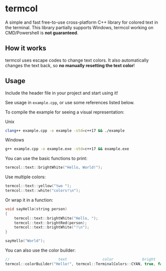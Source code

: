 # termcol
A simple and fast free-to-use cross-platform C++ library for colored text in the terminal.
This library partially supports Windows, termcol working on CMD/Powershell is **not guaranteed**.

## How it works
termcol uses escape codes to change text colors. It also automatically changes the text back, so **no manually resetting the text color**!

## Usage
Include the header file in your project and start using it!

See usage in `example.cpp`, or use some references listed below.

To compile the example for seeing a visual representation:

Unix
```sh
clang++ example.cpp -o example -std=c++17 && ./example
```

Windows
```sh
g++ example.cpp -o example.exe -std=c++17 && example.exe
```

You can use the basic functions to print:
```cpp
termcol::text::brightWhite("Hello, World!");
```

Use multiple colors:
```cpp
termcol::text::yellow("two ");
termcol::text::white("colors!\n");
```

Or wrap it in a function:
```cpp
void sayHello(string person)
{
    termcol::text::brightWhite("Hello, ");
    termcol::text::brightRed(person);
    termcol::text::brightWhite("!\n");
}

sayHello("World");
```

You can also use the color builder:
```cpp
//                      text                color             bright   bg
termcol::colorBuilder("Hello!", termcol::TerminalColors::CYAN, true, false)
```
